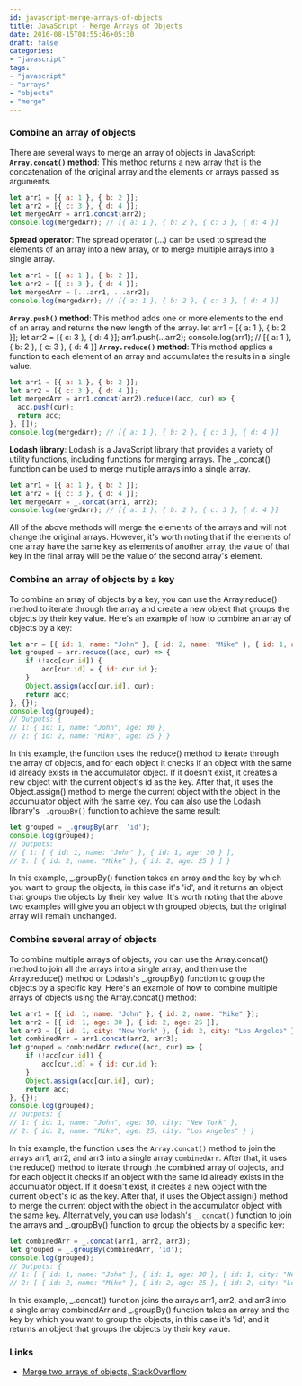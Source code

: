 ```yaml
---
id: javascript-merge-arrays-of-objects
title: JavaScript - Merge Arrays of Objects
date: 2016-08-15T08:55:46+05:30
draft: false
categories:
- "javascript"
tags:
- "javascript"
- "arrays"
- "objects"
- "merge"
---
```


### Combine an array of objects
There are several ways to merge an array of objects in JavaScript:
__`Array.concat()` method__: This method returns a new array that is the concatenation of the original array and the elements or arrays passed as arguments.
```javascript
let arr1 = [{ a: 1 }, { b: 2 }];
let arr2 = [{ c: 3 }, { d: 4 }];
let mergedArr = arr1.concat(arr2);
console.log(mergedArr); // [{ a: 1 }, { b: 2 }, { c: 3 }, { d: 4 }]
```
__Spread operator__: The spread operator (...) can be used to spread the elements of an array into a new array, or to merge multiple arrays into a single array.
```javascript
let arr1 = [{ a: 1 }, { b: 2 }];
let arr2 = [{ c: 3 }, { d: 4 }];
let mergedArr = [...arr1, ...arr2];
console.log(mergedArr); // [{ a: 1 }, { b: 2 }, { c: 3 }, { d: 4 }]
```
__`Array.push()` method__: This method adds one or more elements to the end of an array and returns the new length of the array.
let arr1 = [{ a: 1 }, { b: 2 }];
let arr2 = [{ c: 3 }, { d: 4 }];
arr1.push(...arr2);
console.log(arr1); // [{ a: 1 }, { b: 2 }, { c: 3 }, { d: 4 }]
__`Array.reduce()` method__: This method applies a function to each element of an array and accumulates the results in a single value.
```javascript
let arr1 = [{ a: 1 }, { b: 2 }];
let arr2 = [{ c: 3 }, { d: 4 }];
let mergedArr = arr1.concat(arr2).reduce((acc, cur) => {
  acc.push(cur);
  return acc;
}, []);
console.log(mergedArr); // [{ a: 1 }, { b: 2 }, { c: 3 }, { d: 4 }]
```
__Lodash library__: Lodash is a JavaScript library that provides a variety of utility functions, including functions for merging arrays. The _.concat() function can be used to merge multiple arrays into a single array.
```javascript
let arr1 = [{ a: 1 }, { b: 2 }];
let arr2 = [{ c: 3 }, { d: 4 }];
let mergedArr = _.concat(arr1, arr2);
console.log(mergedArr); // [{ a: 1 }, { b: 2 }, { c: 3 }, { d: 4 }]
```
All of the above methods will merge the elements of the arrays and will not change the original arrays. However, it's worth noting that if the elements of one array have the same key as elements of another array, the value of that key in the final array will be the value of the second array's element.
### Combine an array of objects by a key
To combine an array of objects by a key, you can use the Array.reduce() method to iterate through the array and create a new object that groups the objects by their key value.
Here's an example of how to combine an array of objects by a key:
```javascript
let arr = [{ id: 1, name: "John" }, { id: 2, name: "Mike" }, { id: 1, age: 30 }, { id: 2, age: 25 }];
let grouped = arr.reduce((acc, cur) => {
    if (!acc[cur.id]) {
        acc[cur.id] = { id: cur.id };
    }
    Object.assign(acc[cur.id], cur);
    return acc;
}, {});
console.log(grouped);
// Outputs: { 
// 1: { id: 1, name: "John", age: 30 }, 
// 2: { id: 2, name: "Mike", age: 25 } }
```
In this example, the function uses the reduce() method to iterate through the array of objects, and for each object it checks if an object with the same id already exists in the accumulator object. If it doesn't exist, it creates a new object with the current object's id as the key. After that, it uses the Object.assign() method to merge the current object with the object in the accumulator object with the same key.
You can also use the Lodash library's `_.groupBy()` function to achieve the same result:
```javascript
let grouped = _.groupBy(arr, 'id');
console.log(grouped);
// Outputs: 
// { 1: [ { id: 1, name: "John" }, { id: 1, age: 30 } ], 
// 2: [ { id: 2, name: "Mike" }, { id: 2, age: 25 } ] }
```
In this example, _.groupBy() function takes an array and the key by which you want to group the objects, in this case it's 'id', and it returns an object that groups the objects by their key value.
It's worth noting that the above two examples will give you an object with grouped objects, but the original array will remain unchanged.
### Combine several array of objects
To combine multiple arrays of objects, you can use the Array.concat() method to join all the arrays into a single array, and then use the Array.reduce() method or Lodash's _.groupBy() function to group the objects by a specific key.
Here's an example of how to combine multiple arrays of objects using the Array.concat() method:
```javascript
let arr1 = [{ id: 1, name: "John" }, { id: 2, name: "Mike" }];
let arr2 = [{ id: 1, age: 30 }, { id: 2, age: 25 }];
let arr3 = [{ id: 1, city: "New York" }, { id: 2, city: "Los Angeles" }];
let combinedArr = arr1.concat(arr2, arr3);
let grouped = combinedArr.reduce((acc, cur) => {
    if (!acc[cur.id]) {
        acc[cur.id] = { id: cur.id };
    }
    Object.assign(acc[cur.id], cur);
    return acc;
}, {});
console.log(grouped);
// Outputs: { 
// 1: { id: 1, name: "John", age: 30, city: "New York" }, 
// 2: { id: 2, name: "Mike", age: 25, city: "Los Angeles" } }
```
In this example, the function uses the `Array.concat()` method to join the arrays arr1, arr2, and arr3 into a single array `combinedArr`. After that, it uses the reduce() method to iterate through the combined array of objects, and for each object it checks if an object with the same id already exists in the accumulator object. If it doesn't exist, it creates a new object with the current object's id as the key. After that, it uses the Object.assign() method to merge the current object with the object in the accumulator object with the same key.
Alternatively, you can use lodash's `_.concat()` function to join the arrays and _.groupBy() function to group the objects by a specific key:
```javascript
let combinedArr = _.concat(arr1, arr2, arr3);
let grouped = _.groupBy(combinedArr, 'id');
console.log(grouped);
// Outputs: { 
// 1: [ { id: 1, name: "John" }, { id: 1, age: 30 }, { id: 1, city: "New York" } ], 
// 2: [ { id: 2, name: "Mike" }, { id: 2, age: 25 }, { id: 2, city: "Los Angeles" } ] }
```
In this example, _.concat() function joins the arrays arr1, arr2, and arr3 into a single array combinedArr and _.groupBy() function takes an array and the key by which you want to group the objects, in this case it's 'id', and it returns an object that groups the objects by their key value.
### Links
- [Merge two arrays of objects, StackOverflow](https://stackoverflow.com/questions/7146217/merge-2-arrays-of-objects)

